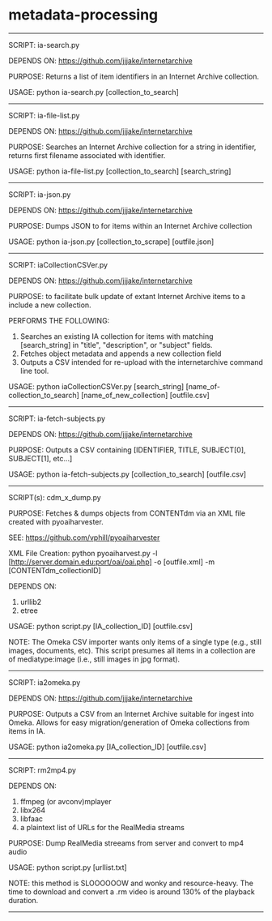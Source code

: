 # metadata-processing

***
SCRIPT: ia-search.py

DEPENDS ON: https://github.com/jjjake/internetarchive

PURPOSE: Returns a list of item identifiers in an Internet Archive collection.

USAGE: python ia-search.py [collection_to_search]

*** 
SCRIPT: ia-file-list.py

DEPENDS ON: https://github.com/jjjake/internetarchive

PURPOSE: Searches an Internet Archive collection for a string in identifier, returns first filename associated with identifier.

USAGE: python ia-file-list.py [collection_to_search] [search_string]

***
SCRIPT: ia-json.py

DEPENDS ON: https://github.com/jjjake/internetarchive

PURPOSE: Dumps JSON to for items within an Internet Archive collection

USAGE: python ia-json.py [collection_to_scrape] [outfile.json]

***
SCRIPT: iaCollectionCSVer.py

DEPENDS ON: https://github.com/jjjake/internetarchive

PURPOSE: to facilitate bulk update of extant Internet Archive items to a include a new collection.

PERFORMS THE FOLLOWING:
1. Searches an existing IA collection for items with matching [search_string] in "title", "description", or "subject" fields.
2. Fetches object metadata and appends a new collection field
3. Outputs a CSV intended for re-upload with the internetarchive command line tool.

USAGE: python iaCollectionCSVer.py [search_string] [name_of-collection_to_search] [name_of_new_collection] [outfile.csv]
***

SCRIPT: ia-fetch-subjects.py

DEPENDS ON: https://github.com/jjjake/internetarchive

PURPOSE: Outputs a CSV containing [IDENTIFIER, TITLE, SUBJECT[0], SUBJECT[1], etc...]

USAGE: python ia-fetch-subjects.py [collection_to_search] [outfile.csv]
***

SCRIPT(s): cdm_x_dump.py

PURPOSE: Fetches & dumps objects from CONTENTdm via an XML file created with pyoaiharvester.

SEE: https://github.com/vphill/pyoaiharvester

XML File Creation: python pyoaiharvest.py -l [http://server.domain.edu:port/oai/oai.php] -o [outfile.xml] -m [CONTENTdm_collectionID]

DEPENDS ON: 
1. urllib2
2. etree

USAGE: python script.py [IA_collection_ID] [outfile.csv]

NOTE: The Omeka CSV importer wants only items of a single type (e.g., still images, documents, etc).  This script presumes all items in a collection are of mediatype:image (i.e., still images in jpg format).

***

SCRIPT: ia2omeka.py

DEPENDS ON: https://github.com/jjjake/internetarchive

PURPOSE: Outputs a CSV from an Internet Archive suitable for ingest into Omeka.  Allows for easy migration/generation of Omeka collections from items in IA.

USAGE: python ia2omeka.py [IA_collection_ID] [outfile.csv]
***

SCRIPT: rm2mp4.py

DEPENDS ON:
1. ffmpeg (or avconv)mplayer
2. libx264
3. libfaac
4. a plaintext list of URLs for the RealMedia streams

PURPOSE: Dump RealMedia streeams from server and convert to mp4 audio

USAGE: python script.py [urllist.txt]

NOTE: this method is SLOOOOOOW and wonky and resource-heavy.  The time to download and convert a .rm video is around 130% of the playback duration.
***
